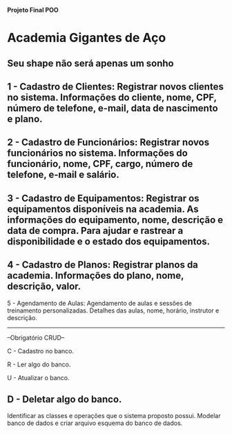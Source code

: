 __Projeto Final POO__

# Academia Gigantes de Aço
## Seu shape não será apenas um sonho

1 - Cadastro de Clientes: Registrar novos clientes no sistema. Informações do cliente, nome, CPF, número de telefone, e-mail, data de nascimento e plano.
------------------------------------------------------------
2 - Cadastro de Funcionários: Registrar novos funcionários no sistema. Informações do funcionário, nome, CPF, cargo, número de telefone, e-mail  e salário.
------------------------------------------------------------
3 - Cadastro de Equipamentos: Registrar os equipamentos disponíveis na academia. As informações do equipamento, nome, descrição e data de compra. Para ajudar e rastrear a disponibilidade e o estado dos equipamentos.
------------------------------------------------------------
4 - Cadastro de Planos: Registrar planos da academia. Informações do plano, nome, descrição, valor.
------------------------------------------------------------
5 - Agendamento de Aulas: Agendamento de aulas e sessões de treinamento personalizadas. Detalhes das aulas, nome, horário, instrutor e descrição.

------------------------------------------------------------
–Obrigatório CRUD–

C - Cadastro no banco.

R - Ler algo do banco.

U - Atualizar o banco.

D - Deletar algo do banco.
------------------------------------------------------------

Identificar as classes e operações que o sistema proposto possui.
Modelar banco de dados e criar arquivo esquema do banco de dados.

